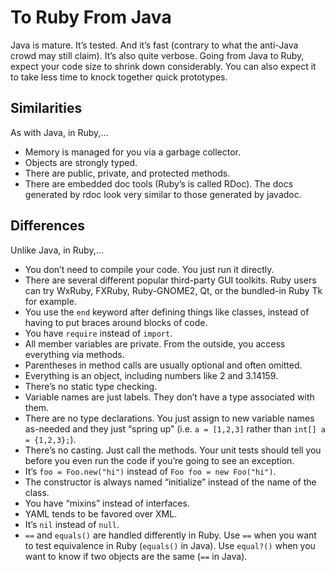 # To Ruby From Java

Java is mature. It’s tested. And it’s fast (contrary to what the anti-Java crowd may still claim). It’s also quite verbose. Going from Java to Ruby, expect your code size to shrink down considerably. You can also expect it to take less time to knock together quick prototypes.


## Similarities

As with Java, in Ruby,…

* Memory is managed for you via a garbage collector.
* Objects are strongly typed.
* There are public, private, and protected methods.
* There are embedded doc tools (Ruby’s is called RDoc). The docs generated by rdoc look very similar to those generated by javadoc.

## Differences

Unlike Java, in Ruby,…

* You don’t need to compile your code. You just run it directly.
* There are several different popular third-party GUI toolkits. Ruby users can try WxRuby, FXRuby, Ruby-GNOME2, Qt, or the bundled-in Ruby Tk for example.
* You use the `end` keyword after defining things like classes, instead of having to put braces around blocks of code.
* You have `require` instead of `import`.
* All member variables are private. From the outside, you access everything via methods.
* Parentheses in method calls are usually optional and often omitted.
* Everything is an object, including numbers like 2 and 3.14159.
* There’s no static type checking.
* Variable names are just labels. They don’t have a type associated with them.
* There are no type declarations. You just assign to new variable names as-needed and they just “spring up” (i.e. `a = [1,2,3]` rather than `int[] a = {1,2,3};`).
* There’s no casting. Just call the methods. Your unit tests should tell you before you even run the code if you’re going to see an exception.
* It’s `foo = Foo.new("hi")` instead of `Foo foo = new Foo("hi")`.
* The constructor is always named “initialize” instead of the name of the class.
* You have “mixins” instead of interfaces.
* YAML tends to be favored over XML.
* It’s `nil` instead of `null`.
* `==` and `equals()` are handled differently in Ruby. Use `==` when you want to test equivalence in Ruby (`equals()` in Java). Use `equal?()` when you want to know if two objects are the same (`==` in Java).
